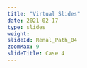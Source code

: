 ```yaml
---
title: "Virtual Slides"
date: 2021-02-17
type: slides
weight:
slideId: Renal_Path_04
zoomMax: 9
slideTitle: Case 4
---
```

